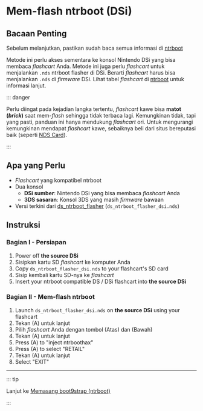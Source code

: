 # Mem-flash ntrboot (DSi)

## Bacaan Penting

Sebelum melanjutkan, pastikan sudah baca semua informasi di [ntrboot](ntrboot)

Metode ini perlu akses sementara ke konsol Nintendo DSi yang bisa membaca _flashcart_ Anda. Metode ini juga perlu _flashcart_ untuk menjalankan `.nds` ntrboot flasher di DSi. Berarti _flashcart_ harus bisa menjalankan `.nds` di _firmware_ DSi. Lihat tabel _flashcart_ di [ntrboot](ntrboot) untuk informasi lanjut.

::: danger

Perlu diingat pada kejadian langka tertentu, _flashcart_ kawe bisa **matot (_brick_)** saat mem-_flash_ sehingga tidak terbaca lagi. Kemungkinan tidak, tapi yang pasti, panduan ini hanya mendukung _flashcart_ ori. Untuk mengurangi kemungkinan mendapat _flashcart_ kawe, sebaiknya beli dari situs bereputasi baik (seperti [NDS Card](https://www.nds-card.com/)).

:::

## Apa yang Perlu

- _Flashcart_ yang kompatibel ntrboot
- Dua konsol
  - **DSi sumber**: Nintendo DSi yang bisa membaca _flashcart_ Anda
  - **3DS sasaran**: Konsol 3DS yang masih _firmware_ bawaan
- Versi terkini dari [ds_ntrboot_flasher](https://github.com/ntrteam/ds_ntrboot_flasher/releases/latest) (`ds_ntrboot_flasher_dsi.nds`)

## Instruksi

### Bagian I - Persiapan

1. Power off **the source DSi**
2. Sisipkan kartu SD _flashcart_ ke komputer Anda
3. Copy `ds_ntrboot_flasher_dsi.nds` to your flashcart's SD card
4. Sisip kembali kartu SD-nya ke _flashcart_
5. Insert your ntrboot compatible DS / DSi flashcart into **the source DSi**

### Bagian II - Mem-flash ntrboot

1. Launch `ds_ntrboot_flasher_dsi.nds` on **the source DSi** using your flashcart
2. Tekan (A) untuk lanjut
3. Pilih _flashcart_ Anda dengan tombol (Atas) dan (Bawah)
4. Tekan (A) untuk lanjut
5. Press (A) to "inject ntrboothax"
6. Press (A) to select "RETAIL"
7. Tekan (A) untuk lanjut
8. Select "EXIT"

___

::: tip

Lanjut ke [Memasang boot9strap (ntrboot)](installing-boot9strap-\(ntrboot\))

:::
